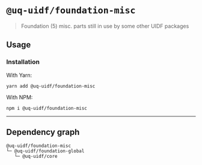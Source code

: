 # `@uq-uidf/foundation-misc`

> Foundation (5) misc. parts still in use by some other UIDF packages

## Usage

### Installation

With Yarn:
```shell
yarn add @uq-uidf/foundation-misc
```

With NPM:
```shell
npm i @uq-uidf/foundation-misc
```

---

## Dependency graph

```shell
@uq-uidf/foundation-misc
└─ @uq-uidf/foundation-global
   └─ @uq-uidf/core
```
